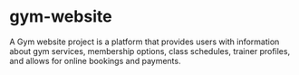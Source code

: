 # gym-website
A Gym website project is a platform that provides users with information about gym services, membership options, class schedules, trainer profiles, and allows for online bookings and payments.
